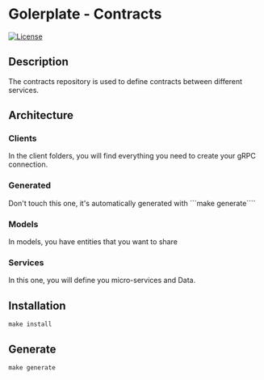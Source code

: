 # Golerplate - Contracts

[![License](https://img.shields.io/badge/License-MIT-blue.svg)](LICENSE)

## Description

The contracts repository is used to define contracts between different services.

## Architecture 

### Clients
In the client folders, you will find everything you need to create your gRPC connection.

### Generated
Don't touch this one, it's automatically generated with ```make generate````

### Models
In models, you have entities that you want to share 

### Services
In this one, you will define you micro-services and Data.

## Installation 

```make install```

## Generate 

```make generate```